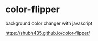 # color-flipper
background color changer with javascript

https://shubh435.github.io/color-flipper/
